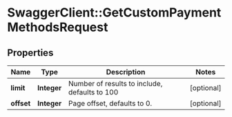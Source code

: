 # SwaggerClient::GetCustomPaymentMethodsRequest

## Properties
Name | Type | Description | Notes
------------ | ------------- | ------------- | -------------
**limit** | **Integer** | Number of results to include, defaults to 100 | [optional] 
**offset** | **Integer** | Page offset, defaults to 0. | [optional] 


